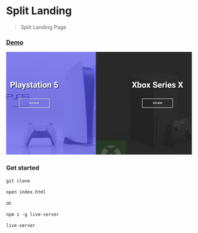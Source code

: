 # Split Landing

> Split Landing Page

### [Demo](http://split-landing-ab.surge.sh)

![screenshot](https://github.com/Belchenkov/split_landing/blob/dev/uploads/screen.png)

### Get started

```shell script
git clone
```
```shell script
open index.html
```
or
```shell script
npm i -g live-server
```
```shell script
live-server
```
